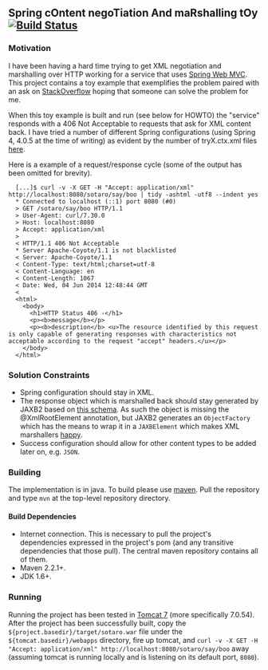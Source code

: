 ## Spring cOntent negoTiation And maRshalling tOy [![Build Status](https://travis-ci.org/gv0tch0/sotaro.png?branch=master)](https://travis-ci.org/gv0tch0/sotaro)

### Motivation

I have been having a hard time trying to get XML negotiation and marshalling over HTTP working for a service that uses [Spring Web MVC](http://docs.spring.io/spring/docs/current/spring-framework-reference/html/mvc.html). This project contains a toy example that exemplifies the problem paired with an ask on [StackOverflow](http://stackoverflow.com/questions/24040084) hoping that someone can solve the problem for me.

When this toy example is built and run (see below for HOWTO) the "service" responds with a 406 Not Acceptable to requests that ask for XML content back. I have tried a number of different Spring configurations (using Spring 4, 4.0.5 at the time of writing) as evident by the number of tryX.ctx.xml files [here](ihttps://github.com/gv0tch0/sotaro/tree/master/src/main/resources/io/github/gv0tch0/sotaro).

Here is a example of a request/response cycle (some of the output has been omitted for brevity).
```
  [...]$ curl -v -X GET -H "Accept: application/xml" http://localhost:8080/sotaro/say/boo | tidy -ashtml -utf8 --indent yes
  * Connected to localhost (::1) port 8080 (#0)
  > GET /sotaro/say/boo HTTP/1.1
  > User-Agent: curl/7.30.0
  > Host: localhost:8080
  > Accept: application/xml
  >
  < HTTP/1.1 406 Not Acceptable
  * Server Apache-Coyote/1.1 is not blacklisted
  < Server: Apache-Coyote/1.1
  < Content-Type: text/html;charset=utf-8
  < Content-Language: en
  < Content-Length: 1067
  < Date: Wed, 04 Jun 2014 12:48:44 GMT
  <
  <html>
    <body>
      <h1>HTTP Status 406 -</h1>
      <p><b>message</b></p>
      <p><b>description</b> <u>The resource identified by this request is only capable of generating responses with characteristics not acceptable according to the request "accept" headers.</u></p>
    </body>
  </html>
```

### Solution Constraints

- Spring configuration should stay in XML.
- The response object which is marshalled back should stay generated by JAXB2 based on [this schema](https://github.com/gv0tch0/sotaro/blob/master/src/main/resources/sotaro.xsd). As such the object is missing the @XmlRootElement annotation, but JAXB2 generates an `ObjectFactory` which has the means to wrap it in a `JAXBElement` which makes XML marshallers [happy](https://github.com/gv0tch0/sotaro/blob/master/src/test/java/io/github/gv0tch0/sotaro/MarshalSayWhatTest.java).
- Success configuration should allow for other content types to be added later on, e.g. `JSON`.

### Building

The implementation is in java. To build please use [maven](http://maven.apache.org/ "Maven Home"). Pull the repository and type `mvn` at the top-level repository directory.

#### Build Dependencies

- Internet connection. This is necessary to pull the project's dependencies expressed in the project's pom (and any transitive dependencies that those pull). The central maven repository contains all of them.
- Maven 2.2.1+.
- JDK 1.6+.

### Running

Running the project has been tested in [Tomcat 7](http://tomcat.apache.org/download-70.cgi) (more specifically 7.0.54). After the project has been successfully built, copy the `${project.basedir}/target/sotaro.war` file under the `${tomcat.basedir}/webapps` directory, fire up tomcat, and `curl -v -X GET -H "Accept: application/xml" http://localhost:8080/sotaro/say/boo` away (assuming tomcat is running locally and is listening on its default port, `8080`).

